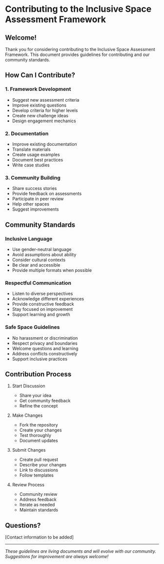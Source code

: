# Contributing to the Inclusive Space Assessment Framework

## Welcome!
Thank you for considering contributing to the Inclusive Space Assessment Framework. This document provides guidelines for contributing and our community standards.

## How Can I Contribute?

### 1. Framework Development
- Suggest new assessment criteria
- Improve existing questions
- Develop criteria for higher levels
- Create new challenge ideas
- Design engagement mechanics

### 2. Documentation
- Improve existing documentation
- Translate materials
- Create usage examples
- Document best practices
- Write case studies

### 3. Community Building
- Share success stories
- Provide feedback on assessments
- Participate in peer review
- Help other spaces
- Suggest improvements

## Community Standards

### Inclusive Language
- Use gender-neutral language
- Avoid assumptions about ability
- Consider cultural contexts
- Be clear and accessible
- Provide multiple formats when possible

### Respectful Communication
- Listen to diverse perspectives
- Acknowledge different experiences
- Provide constructive feedback
- Stay focused on improvement
- Support learning and growth

### Safe Space Guidelines
- No harassment or discrimination
- Respect privacy and boundaries
- Welcome questions and learning
- Address conflicts constructively
- Support inclusive practices

## Contribution Process

1. Start Discussion
   - Share your idea
   - Get community feedback
   - Refine the concept

2. Make Changes
   - Fork the repository
   - Create your changes
   - Test thoroughly
   - Document updates

3. Submit Changes
   - Create pull request
   - Describe your changes
   - Link to discussions
   - Follow templates

4. Review Process
   - Community review
   - Address feedback
   - Iterate as needed
   - Maintain standards

## Questions?
[Contact information to be added]

---

*These guidelines are living documents and will evolve with our community. Suggestions for improvement are always welcome!*